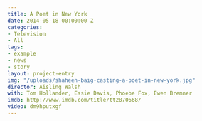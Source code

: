 ```yaml
---
title: A Poet in New York
date: 2014-05-18 00:00:00 Z
categories:
- Television
- All
tags:
- example
- news
- story
layout: project-entry
img: "/uploads/shaheen-baig-casting-a-poet-in-new-york.jpg"
director: Aisling Walsh
with: Tom Hollander, Essie Davis, Phoebe Fox, Ewen Bremner
imdb: http://www.imdb.com/title/tt2870668/
video: dm9hputxgf
---
```


